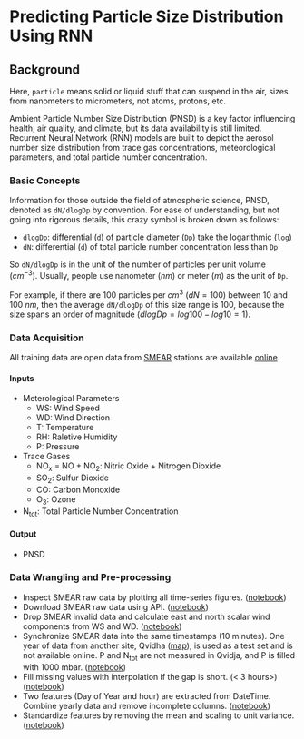 # Predicting Particle Size Distribution Using RNN

## Background

Here, `particle` means solid or liquid stuff that can suspend in the air, sizes from nanometers to micrometers, not atoms, protons, etc.

Ambient Particle Number Size Distribution (PNSD) is a key factor influencing health, air quality, and climate, but its data availability is still limited. Recurrent Neural Network (RNN) models are built to depict the aerosol number size distribution from trace gas concentrations, meteorological parameters, and total particle number concentration.

### Basic Concepts

Information for those outside the field of atmospheric science, PNSD, denoted as `dN/dlogDp` by convention. For ease of understanding, but not going into rigorous details, this crazy symbol is broken down as follows:

- `dlogDp`: differential (`d`) of particle diameter (`Dp`) take the logarithmic (`log`)
- `dN`:  differential (`d`) of total particle number concentration less than `Dp`

So `dN/dlogDp` is in the unit of the number of particles per unit volume ($cm^{-3}$). Usually, people use nanometer ($nm$) or meter ($m$) as the unit of `Dp`.

For example, if there are 100 particles per $cm^{3}$ ($dN=100$) between 10 and 100 $nm$, then the average `dN/dlogDp` of this size range is $100$, because the size spans an order of magnitude ($dlogDp=log100-log10=1$).

### Data Acquisition

All training data are open data from [SMEAR](https://www.atm.helsinki.fi/SMEAR/) stations are available [online](https://smear.avaa.csc.fi/). 

#### Inputs
- Meterological Parameters
    - WS: Wind Speed
    - WD: Wind Direction
    - T: Temperature
    - RH: Raletive Humidity
    - P: Pressure
- Trace Gases
    - NO<sub>x</sub> = NO + NO<sub>2</sub>: Nitric Oxide + Nitrogen Dioxide
    - SO<sub>2</sub>: Sulfur Dioxide
    - CO: Carbon Monoxide
    - O<sub>3</sub>: Ozone
- N<sub>tot</sub>: Total Particle Number Concentration

#### Output
- PNSD

### Data Wrangling and Pre-processing
- Inspect SMEAR raw data by plotting all time-series figures. ([notebook](https://colab.research.google.com/drive/1jFsD-2S-5tRz7fEHLoEE5PAtyWl3dTHY))
- Download SMEAR raw data using API. ([notebook](https://colab.research.google.com/drive/1YE9owmBAdXRGRc3GGgjkzEa_bhPw73xO))
- Drop SMEAR invalid data and calculate east and north scalar wind components from WS and WD. ([notebook](https://colab.research.google.com/drive/10SxecYwwqq2ArByEVuo4bzhdcY9Vsx7L))
- Synchronize SMEAR data into the same timestamps (10 minutes). One year of data from another site, Qvidha ([map](https://goo.gl/maps/4KfbuwUkLxkt3oJu5)), is used as a test set and is not available online. P and N<sub>tot</sub> are not measured in Qvidja, and P is filled with 1000 mbar. ([notebook](https://colab.research.google.com/drive/1MR7xmjYovuBR38g_Ojng16WD8NnRSyJu))
- Fill missing values with interpolation if the gap is short. (< 3 hours>)([notebook](https://colab.research.google.com/drive/1lh-Ol3W3Vbkicxh193V35WB5pbDynhvr))
- Two features (Day of Year and hour) are extracted from DateTime. Combine yearly data and remove incomplete columns. ([notebook](https://colab.research.google.com/drive/1JkycQNRkc6Y2ZquZWaq4WbWPF31A_uCy))
- Standardize features by removing the mean and scaling to unit variance. ([notebook](https://colab.research.google.com/drive/1hJPz-yu4-kw38KtxHJupuO3wQzZIrDM4))
